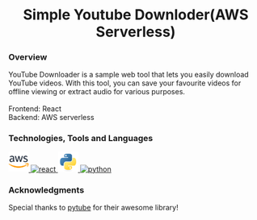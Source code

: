 <h1 align="center">Simple Youtube Downloder(AWS Serverless) </h1>

<h3 align="left">Overview</h3>
YouTube Downloader is a sample web tool that lets you easily download YouTube videos. With this tool, you can save your favourite videos for offline viewing or extract audio for various purposes.<br>
<br>
Frontend: React<br>
Backend: AWS serverless<br>



<h3 align="left">Technologies, Tools and Languages</h3>
<p align="left"> 
	<a href="https://aws.amazon.com" target="_blank" rel="noreferrer"> 
		<img src="https://raw.githubusercontent.com/devicons/devicon/master/icons/amazonwebservices/amazonwebservices-original-wordmark.svg" alt="aws" width="40" height="40"/>
	</a> 
	<a href="https://react.dev/" target="_blank" rel="noreferrer"> <img src="https://upload.wikimedia.org/wikipedia/commons/a/a7/React-icon.svg" alt="react" width="40" height="40"/> </a>
	<a href="https://www.python.org" target="_blank" rel="noreferrer"> <img src="https://raw.githubusercontent.com/devicons/devicon/master/icons/python/python-original.svg" alt="python" width="40" height="40"/> </a> 	
	<a href="https://www.terraform.io/" target="_blank" rel="noreferrer"> <img src="https://static-00.iconduck.com/assets.00/file-type-terraform-icon-227x256-91ifyour.png" alt="python" width="40" height="40"/> </a> 
</p>
<h3 align="left">Acknowledgments</h3>
Special thanks to <a href="https://github.com/pytube/pytube/tree/master">pytube</a> for their awesome library!
